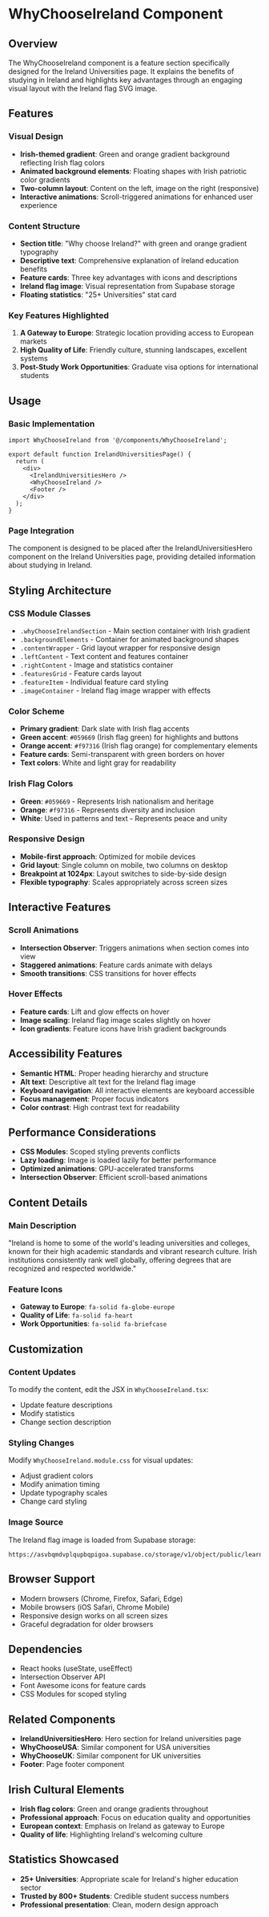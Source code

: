 # WhyChooseIreland Component

## Overview
The WhyChooseIreland component is a feature section specifically designed for the Ireland Universities page. It explains the benefits of studying in Ireland and highlights key advantages through an engaging visual layout with the Ireland flag SVG image.

## Features

### Visual Design
- **Irish-themed gradient**: Green and orange gradient background reflecting Irish flag colors
- **Animated background elements**: Floating shapes with Irish patriotic color gradients
- **Two-column layout**: Content on the left, image on the right (responsive)
- **Interactive animations**: Scroll-triggered animations for enhanced user experience

### Content Structure
- **Section title**: "Why choose Ireland?" with green and orange gradient typography
- **Descriptive text**: Comprehensive explanation of Ireland education benefits
- **Feature cards**: Three key advantages with icons and descriptions
- **Ireland flag image**: Visual representation from Supabase storage
- **Floating statistics**: "25+ Universities" stat card

### Key Features Highlighted
1. **A Gateway to Europe**: Strategic location providing access to European markets
2. **High Quality of Life**: Friendly culture, stunning landscapes, excellent systems
3. **Post-Study Work Opportunities**: Graduate visa options for international students

## Usage

### Basic Implementation
```tsx
import WhyChooseIreland from '@/components/WhyChooseIreland';

export default function IrelandUniversitiesPage() {
  return (
    <div>
      <IrelandUniversitiesHero />
      <WhyChooseIreland />
      <Footer />
    </div>
  );
}
```

### Page Integration
The component is designed to be placed after the IrelandUniversitiesHero component on the Ireland Universities page, providing detailed information about studying in Ireland.

## Styling Architecture

### CSS Module Classes
- `.whyChooseIrelandSection` - Main section container with Irish gradient
- `.backgroundElements` - Container for animated background shapes
- `.contentWrapper` - Grid layout wrapper for responsive design
- `.leftContent` - Text content and features container
- `.rightContent` - Image and statistics container
- `.featuresGrid` - Feature cards layout
- `.featureItem` - Individual feature card styling
- `.imageContainer` - Ireland flag image wrapper with effects

### Color Scheme
- **Primary gradient**: Dark slate with Irish flag accents
- **Green accent**: `#059669` (Irish flag green) for highlights and buttons
- **Orange accent**: `#f97316` (Irish flag orange) for complementary elements
- **Feature cards**: Semi-transparent with green borders on hover
- **Text colors**: White and light gray for readability

### Irish Flag Colors
- **Green**: `#059669` - Represents Irish nationalism and heritage
- **Orange**: `#f97316` - Represents diversity and inclusion
- **White**: Used in patterns and text - Represents peace and unity

### Responsive Design
- **Mobile-first approach**: Optimized for mobile devices
- **Grid layout**: Single column on mobile, two columns on desktop
- **Breakpoint at 1024px**: Layout switches to side-by-side design
- **Flexible typography**: Scales appropriately across screen sizes

## Interactive Features

### Scroll Animations
- **Intersection Observer**: Triggers animations when section comes into view
- **Staggered animations**: Feature cards animate with delays
- **Smooth transitions**: CSS transitions for hover effects

### Hover Effects
- **Feature cards**: Lift and glow effects on hover
- **Image scaling**: Ireland flag image scales slightly on hover
- **Icon gradients**: Feature icons have Irish gradient backgrounds

## Accessibility Features
- **Semantic HTML**: Proper heading hierarchy and structure
- **Alt text**: Descriptive alt text for the Ireland flag image
- **Keyboard navigation**: All interactive elements are keyboard accessible
- **Focus management**: Proper focus indicators
- **Color contrast**: High contrast text for readability

## Performance Considerations
- **CSS Modules**: Scoped styling prevents conflicts
- **Lazy loading**: Image is loaded lazily for better performance
- **Optimized animations**: GPU-accelerated transforms
- **Intersection Observer**: Efficient scroll-based animations

## Content Details

### Main Description
"Ireland is home to some of the world's leading universities and colleges, known for their high academic standards and vibrant research culture. Irish institutions consistently rank well globally, offering degrees that are recognized and respected worldwide."

### Feature Icons
- **Gateway to Europe**: `fa-solid fa-globe-europe`
- **Quality of Life**: `fa-solid fa-heart`
- **Work Opportunities**: `fa-solid fa-briefcase`

## Customization

### Content Updates
To modify the content, edit the JSX in `WhyChooseIreland.tsx`:
- Update feature descriptions
- Modify statistics
- Change section description

### Styling Changes
Modify `WhyChooseIreland.module.css` for visual updates:
- Adjust gradient colors
- Modify animation timing
- Update typography scales
- Change card styling

### Image Source
The Ireland flag image is loaded from Supabase storage:
```
https://asvbqmdvplqupbqpigoa.supabase.co/storage/v1/object/public/learneducation//ireland.svg
```

## Browser Support
- Modern browsers (Chrome, Firefox, Safari, Edge)
- Mobile browsers (iOS Safari, Chrome Mobile)
- Responsive design works on all screen sizes
- Graceful degradation for older browsers

## Dependencies
- React hooks (useState, useEffect)
- Intersection Observer API
- Font Awesome icons for feature cards
- CSS Modules for scoped styling

## Related Components
- **IrelandUniversitiesHero**: Hero section for Ireland universities page
- **WhyChooseUSA**: Similar component for USA universities
- **WhyChooseUK**: Similar component for UK universities
- **Footer**: Page footer component

## Irish Cultural Elements
- **Irish flag colors**: Green and orange gradients throughout
- **Professional approach**: Focus on education quality and opportunities
- **European context**: Emphasis on Ireland as gateway to Europe
- **Quality of life**: Highlighting Ireland's welcoming culture

## Statistics Showcased
- **25+ Universities**: Appropriate scale for Ireland's higher education sector
- **Trusted by 800+ Students**: Credible student success numbers
- **Professional presentation**: Clean, modern design approach
